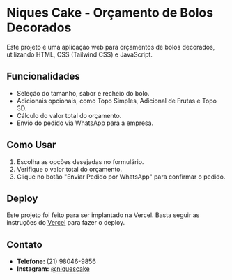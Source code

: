 # Niques Cake - Orçamento de Bolos Decorados

Este projeto é uma aplicação web para orçamentos de bolos decorados, utilizando HTML, CSS (Tailwind CSS) e JavaScript.

## Funcionalidades

- Seleção do tamanho, sabor e recheio do bolo.
- Adicionais opcionais, como Topo Simples, Adicional de Frutas e Topo 3D.
- Cálculo do valor total do orçamento.
- Envio do pedido via WhatsApp para a empresa.

## Como Usar

1. Escolha as opções desejadas no formulário.
2. Verifique o valor total do orçamento.
3. Clique no botão "Enviar Pedido por WhatsApp" para confirmar o pedido.

## Deploy

Este projeto foi feito para ser implantado na Vercel. Basta seguir as instruções do [Vercel](https://vercel.com/) para fazer o deploy.

## Contato

- **Telefone:** (21) 98046-9856
- **Instagram:** [@niquescake](https://www.instagram.com/niquescake)

